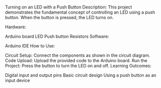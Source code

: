Turning on an LED with a Push Button
Description:
This project demonstrates the fundamental concept of controlling an LED using a push button. When the button is pressed, the LED turns on.

Hardware:

Arduino board
LED
Push button
Resistors
Software:

Arduino IDE
How to Use:

Circuit Setup: Connect the components as shown in the circuit diagram.
Code Upload: Upload the provided code to the Arduino board.
Run the Project: Press the button to turn the LED on and off.
Learning Outcomes:

Digital input and output pins
Basic circuit design
Using a push button as an input device
